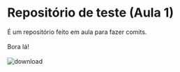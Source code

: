 # Repositório de teste (Aula 1) 

É um repositório feito em aula para fazer comits. <br> <br>
Bora lá!<br> <br>
![download](https://github.com/user-attachments/assets/c09c2b5b-bdc8-45e0-a3e7-f07eadee9cf6)
